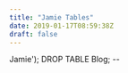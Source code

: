 ```yaml
---
title: "Jamie Tables"
date: 2019-01-17T08:59:38Z
draft: false
---
```


Jamie'); DROP TABLE Blog; --
